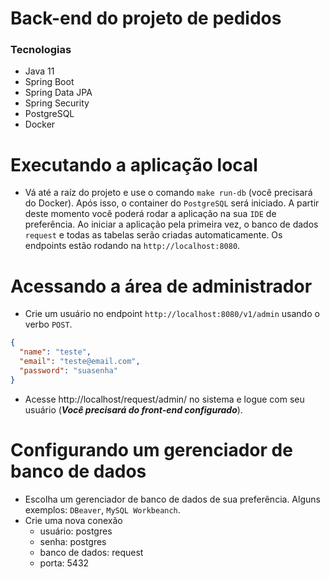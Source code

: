# Back-end do projeto de pedidos

### Tecnologias

- Java 11
- Spring Boot
- Spring Data JPA
- Spring Security
- PostgreSQL
- Docker

# Executando a aplicação local

- Vá até a raíz do projeto e use o comando `make run-db` (você precisará do Docker). Após isso, o container do `PostgreSQL` será iniciado. A partir deste momento você poderá rodar a aplicação na sua `IDE` de preferência. Ao iniciar a aplicação pela primeira vez, o banco de dados `request` e todas as tabelas serão criadas automaticamente. Os endpoints estão rodando na `http://localhost:8080`.

# Acessando a área de administrador

- Crie um usuário no endpoint `http://localhost:8080/v1/admin` usando o verbo `POST`.
```json
{
  "name": "teste",
  "email": "teste@email.com",
  "password": "suasenha"
}
```
- Acesse http://localhost/request/admin/ no sistema e logue com seu usuário (***Você precisará do front-end configurado***).

# Configurando um gerenciador de banco de dados

- Escolha um gerenciador de banco de dados de sua preferência. Alguns exemplos: `DBeaver`, `MySQL Workbeanch`.
- Crie uma nova conexão
  - usuário: postgres
  - senha: postgres
  - banco de dados: request
  - porta: 5432
